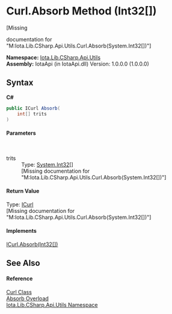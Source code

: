 # Curl.Absorb Method (Int32[])
 

\[Missing <summary> documentation for "M:Iota.Lib.CSharp.Api.Utils.Curl.Absorb(System.Int32[])"\]

**Namespace:**&nbsp;<a href="N_Iota_Lib_CSharp_Api_Utils">Iota.Lib.CSharp.Api.Utils</a><br />**Assembly:**&nbsp;IotaApi (in IotaApi.dll) Version: 1.0.0.0 (1.0.0.0)

## Syntax

**C#**<br />
``` C#
public ICurl Absorb(
	int[] trits
)
```


#### Parameters
&nbsp;<dl><dt>trits</dt><dd>Type: <a href="http://msdn2.microsoft.com/en-us/library/td2s409d" target="_blank">System.Int32</a>[]<br />\[Missing <param name="trits"/> documentation for "M:Iota.Lib.CSharp.Api.Utils.Curl.Absorb(System.Int32[])"\]</dd></dl>

#### Return Value
Type: <a href="T_Iota_Lib_CSharp_Api_Utils_ICurl">ICurl</a><br />\[Missing <returns> documentation for "M:Iota.Lib.CSharp.Api.Utils.Curl.Absorb(System.Int32[])"\]

#### Implements
<a href="M_Iota_Lib_CSharp_Api_Utils_ICurl_Absorb">ICurl.Absorb(Int32[])</a><br />

## See Also


#### Reference
<a href="T_Iota_Lib_CSharp_Api_Utils_Curl">Curl Class</a><br /><a href="Overload_Iota_Lib_CSharp_Api_Utils_Curl_Absorb">Absorb Overload</a><br /><a href="N_Iota_Lib_CSharp_Api_Utils">Iota.Lib.CSharp.Api.Utils Namespace</a><br />